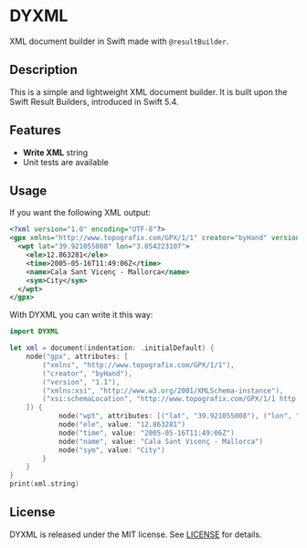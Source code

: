 # DYXML

XML document builder in Swift made with `@resultBuilder`.

## Description

This is a simple and lightweight XML document builder. It is built upon the Swift Result Builders, introduced in Swift 5.4.

## Features

- **Write XML** string
- Unit tests are available

## Usage

If you want the following XML output:

```xml
<?xml version="1.0" encoding="UTF-8"?>
<gpx xmlns="http://www.topografix.com/GPX/1/1" creator="byHand" version="1.1" xmlns:xsi="http://www.w3.org/2001/XMLSchema-instance" xsi:schemaLocation="http://www.topografix.com/GPX/1/1 http://www.topografix.com/GPX/1/1/gpx.xsd">
  <wpt lat="39.921055008" lon="3.054223107">
    <ele>12.863281</ele>
    <time>2005-05-16T11:49:06Z</time>
    <name>Cala Sant Vicenç - Mallorca</name>
    <sym>City</sym>
  </wpt>
</gpx>
```

With DYXML you can write it this way:

```swift
import DYXML

let xml = document(indentation: .initialDefault) {
    node("gpx", attributes: [
        ("xmlns", "http://www.topografix.com/GPX/1/1"),
        ("creator", "byHand"),
        ("version", "1.1"),
        ("xmlns:xsi", "http://www.w3.org/2001/XMLSchema-instance"),
        ("xsi:schemaLocation", "http://www.topografix.com/GPX/1/1 http://www.topografix.com/GPX/1/1/gpx.xsd")
    ]) {
            node("wpt", attributes: [("lat", "39.921055008"), ("lon", "3.054223107")]) {
            node("ele", value: "12.863281")
            node("time", value: "2005-05-16T11:49:06Z")
            node("name", value: "Cala Sant Vicenç - Mallorca")
            node("sym", value: "City")
        }
    }
}
print(xml.string)
```

## License

DYXML is released under the MIT license. See [LICENSE](LICENSE) for details.
